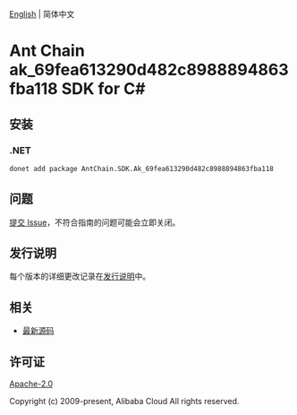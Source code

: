 [English](README.md) | 简体中文

# Ant Chain ak_69fea613290d482c8988894863fba118 SDK for C#

## 安装

### .NET

```bash
donet add package AntChain.SDK.Ak_69fea613290d482c8988894863fba118
```

## 问题

[提交 Issue](https://github.com/alipay/antchain-openapi-prod-sdk/issues/new)，不符合指南的问题可能会立即关闭。

## 发行说明

每个版本的详细更改记录在[发行说明](./ChangeLog.txt)中。

## 相关

* [最新源码](https://github.com/antchain-openapi-prod-sdk)

## 许可证

[Apache-2.0](http://www.apache.org/licenses/LICENSE-2.0)

Copyright (c) 2009-present, Alibaba Cloud All rights reserved.
